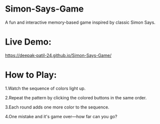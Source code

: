 # Simon-Says-Game
A fun and interactive memory-based game inspired by classic Simon Says.

# Live Demo: 
https://deepak-patil-24.github.io/Simon-Says-Game/

# How to Play:

1.Watch the sequence of colors light up.

2.Repeat the pattern by clicking the colored buttons in the same order.

3.Each round adds one more color to the sequence.

4.One mistake and it's game over—how far can you go?
